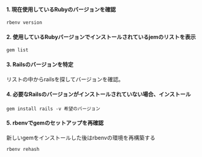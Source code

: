 #### 1. 現在使用しているRubyのバージョンを確認
```
rbenv version
```
#### 2. 使用しているRubyバージョンでインストールされているjemのリストを表示
```
gem list
```
#### 3. Railsのバージョンを特定
リストの中からrailsを探してバージョンを確認。
#### 4. 必要なRailsのバージョンがインストールされていない場合、インストール
```
gem install rails -v 希望のバージョン
```
#### 5. rbenvでgemのセットアップを再確認
新しいgemをインストールした後はrbenvの環境を再構築する
```
rbenv rehash
```
